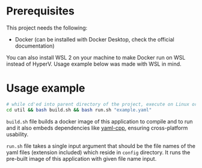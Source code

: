 # Prerequisites
This project needs the following:
- Docker (can be installed with Docker Desktop, check the official documentation)

You can also install WSL 2 on your machine to make Docker run on WSL instead of HyperV. Usage example below was made with WSL in mind.

# Usage example
```sh
# while cd'ed into parent directory of the project, execute on Linux or WSL
cd util && bash build.sh && bash run.sh "example.yaml"
```

`build.sh` file builds a docker image of this application to compile and to run and it also embeds dependencies like [yaml-cpp](https://github.com/jbeder/yaml-cpp), ensuring cross-platform usability.

`run.sh` file takes a single input argument that should be the file names of the yaml files (extension included) which reside in `config` directory. It runs the pre-built image of this application with given file name input.
